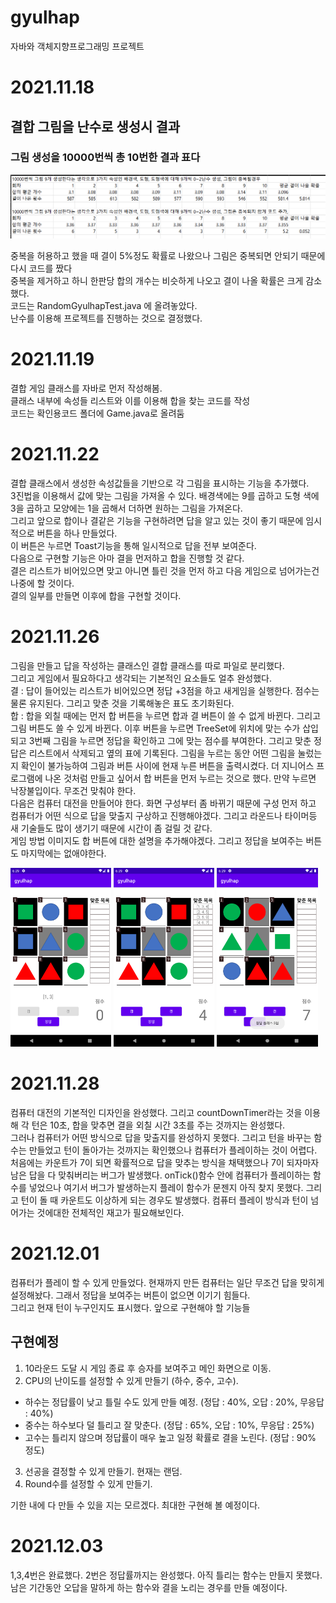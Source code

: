 # gyulhap
자바와 객체지향프로그래밍 프로젝트

# 2021.11.18
## 결합 그림을 난수로 생성시 결과
### 그림 생성을 10000번씩 총 10번한 결과 표다
![결과표](./image/testResultTable.png)

중복을 허용하고 했을 때 결이 5%정도 확률로 나왔으나 그림은 중복되면 안되기 때문에 다시 코드를 짰다   
중복을 제거하고 하니 한판당 합의 개수는 비슷하게 나오고 결이 나올 확률은 크게 감소했다.   
코드는 RandomGyulhapTest.java 에 올려놓았다.   
난수를 이용해 프로젝트를 진행하는 것으로 결정했다.

# 2021.11.19
결합 게임 클래스를 자바로 먼저 작성해봄.   
클래스 내부에 속성들 리스트와 이를 이용해 합을 찾는 코드를 작성   
코드는 확인용코드 폴더에 Game.java로 올려둠

# 2021.11.22 
결합 클래스에서 생성한 속성값들을 기반으로 각 그림을 표시하는 기능을 추가했다.   
3진법을 이용해서 값에 맞는 그림을 가져올 수 있다. 배경색에는 9를 곱하고 도형 색에 3을 곱하고 모양에는 1을 곱해서 더하면 원하는 그림을 가져온다.   
그리고 앞으로 합이나 결같은 기능을 구현하려면 답을 알고 있는 것이 좋기 때문에 임시적으로 버튼을 하나 만들었다.   
이 버튼은 누르면 Toast기능을 통해 일시적으로 답을 전부 보여준다.   
다음으로 구현할 기능은 아마 결을 먼저하고 합을 진행할 것 같다.   
결은 리스트가 비어있으면 맞고 아니면 틀린 것을 먼저 하고 다음 게임으로 넘어가는건 나중에 할 것이다.   
결의 일부를 만들면 이후에 합을 구현할 것이다.

# 2021.11.26
그림을 만들고 답을 작성하는 클래스인 결합 클래스를 따로 파일로 분리했다.   
그리고 게임에서 필요하다고 생각되는 기본적인 요소들도 얼추 완성했다.   
결 : 답이 들어있는 리스트가 비어있으면 정답 +3점을 하고 새게임을 실행한다. 점수는 물론 유지된다. 그리고 맞춘 것을 기록해놓은 표도 초기화된다.   
합 : 합을 외칠 때에는 먼저 합 버튼을 누르면 합과 결 버튼이 쓸 수 없게 바뀐다. 그리고 그림 버튼도 쓸 수 있게 바뀐다. 이후 버튼을 누르면 TreeSet에 위치에 맞는 수가 삽입되고
 3번째 그림을 누르면 정답을 확인하고 그에 맞는 점수를 부여한다. 그리고 맞춘 정답은 리스트에서 삭제되고 옆의 표에 기록된다. 그림을 누르는 동안 어떤 그림을 눌렀는지 확인이 불가능하여
 그림과 버튼 사이에 현재 누른 버튼을 출력시켰다. 더 지니어스 프로그램에 나온 것처럼 만들고 싶어서 합 버튼을 먼저 누르는 것으로 했다. 만약 누르면 낙장불입이다. 무조건 맞춰야 한다.   
 다음은 컴퓨터 대전을 만들어야 한다. 화면 구성부터 좀 바뀌기 때문에 구성 먼저 하고 컴퓨터가 어떤 식으로 답을 맞출지 구상하고 진행해야겠다. 그리고 라운드나 타이머등 새 기술들도 많이 생기기 때문에 시간이 좀 걸릴 것 같다.   
 게임 방법 이미지도 합 버튼에 대한 설명을 추가해야겠다. 그리고 정답을 보여주는 버튼도 마지막에는 없애야한다.   
<p float="left">
  <img src="./image/singPlay1.png" width="32%" />
  <img src="./image/singPlay2.png" width="32%" /> 
  <img src="./image/singPlay3.png" width="32%" />
</p>

# 2021.11.28
컴퓨터 대전의 기본적인 디자인을 완성했다. 그리고 countDownTimer라는 것을 이용해 각 턴은 10초, 합을 맞추면 결을 외칠 시간 3초를 주는 것까지는 완성했다.   
그러나 컴퓨터가 어떤 방식으로 답을 맞출지를 완성하지 못했다. 그리고 턴을 바꾸는 함수는 만들었고 턴이 돌아가는 것까지는 확인했으나 컴퓨터가 플레이하는 것이 어렵다. 처음에는 카운트가 7이 되면 확률적으로 답을 맞추는 방식을 채택했으나 7이 되자마자 남은 답을 다 맞춰버리는 버그가 발생했다. onTick()함수 안에 컴퓨터가 플레이하는 함수를 넣었으나 여기서 버그가 발생하는지 플레이 함수가 문젠지 아직 찾지 못했다. 그리고 턴이 돌 때 카운트도 이상하게 되는 경우도 발생했다. 컴퓨터 플레이 방식과 턴이 넘어가는 것에대한 전체적인 재고가 필요해보인다.

# 2021.12.01
컴퓨터가 플레이 할 수 있게 만들었다. 현재까지 만든 컴퓨터는 일단 무조건 답을 맞히게 설정해놨다. 그래서 정답을 보여주는 버튼이 없으면 이기기 힘들다.   
그리고 현재 턴이 누구인지도 표시했다.
앞으로 구현해야 할 기능들   

## 구현예정
1. 10라운드 도달 시 게임 종료 후 승자를 보여주고 메인 화면으로 이동.
2. CPU의 난이도를 설정할 수 있게 만들기 (하수, 중수, 고수).
  * 하수는 정답률이 낮고 틀릴 수도 있게 만들 예정. (정답 : 40%, 오답 : 20%, 무응답 : 40%)
  * 중수는 하수보다 덜 틀리고 잘 맞춘다. (정답 : 65%, 오답 : 10%, 무응답 : 25%)
  * 고수는 틀리지 않으며 정답률이 매우 높고 일정 확률로 결을 노린다. (정답 : 90% 정도)
3. 선공을 결정할 수 있게 만들기. 현재는 랜덤.
4. Round수를 설정할 수 있게 만들기.   

기한 내에 다 만들 수 있을 지는 모르겠다. 최대한 구현해 볼 예정이다.

# 2021.12.03
1,3,4번은 완료했다. 2번은 정답률까지는 완성했다. 아직 틀리는 함수는 만들지 못했다. 남은 기간동안 오답을 말하게 하는 함수와 결을 노리는 경우를 만들 예정이다.